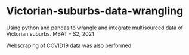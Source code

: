 # Victorian-suburbs-data-wrangling
Using python and pandas to wrangle and integrate multisourced data of Victorian suburbs. MBAT - S2, 2021

Webscraping of COVID19 data was also performed
